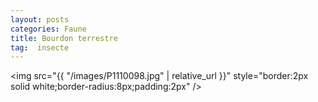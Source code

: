 ```yaml
---
layout: posts
categories: Faune
title: Bourdon terrestre
tag:  insecte
---
```

<img src="{{ "/images/P1110098.jpg" | relative_url }}" style="border:2px solid white;border-radius:8px;padding:2px" />
